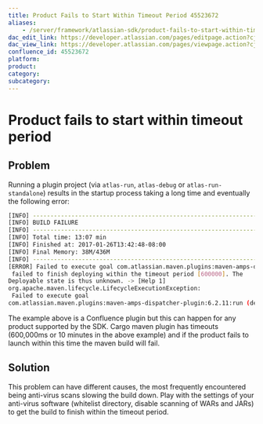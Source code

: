 ```yaml
---
title: Product Fails to Start Within Timeout Period 45523672
aliases:
    - /server/framework/atlassian-sdk/product-fails-to-start-within-timeout-period-45523672.html
dac_edit_link: https://developer.atlassian.com/pages/editpage.action?cjm=wozere&pageId=45523672
dac_view_link: https://developer.atlassian.com/pages/viewpage.action?cjm=wozere&pageId=45523672
confluence_id: 45523672
platform:
product:
category:
subcategory:
---
```

# Product fails to start within timeout period

## Problem

Running a plugin project (via `atlas-run`, `atlas-debug` or `atlas-run-standalone`) results in the startup process taking a long time and eventually the following error:

``` bash
[INFO] ------------------------------------------------------------------------
[INFO] BUILD FAILURE
[INFO] ------------------------------------------------------------------------
[INFO] Total time: 13:07 min
[INFO] Finished at: 2017-01-26T13:42:48-08:00
[INFO] Final Memory: 38M/436M
[INFO] ------------------------------------------------------------------------
[ERROR] Failed to execute goal com.atlassian.maven.plugins:maven-amps-dispatcher-plugin:6.2.11:run (default-cli) on project myConfluenceMacro: Unable to execute mojo: Execution null of goal org.codehaus.cargo:cargo-maven2-plugin:1.4.7:start failed: Deployable [http://localhost:1990/cargocpc/index.html]
 failed to finish deploying within the timeout period [600000]. The 
Deployable state is thus unknown. -> [Help 1]
org.apache.maven.lifecycle.LifecycleExecutionException:
 Failed to execute goal 
com.atlassian.maven.plugins:maven-amps-dispatcher-plugin:6.2.11:run (default-cli) on project myConfluenceMacro: Unable to execute mojo
```

The example above is a Confluence plugin but this can happen for any product supported by the SDK. Cargo maven plugin has timeouts (600,000ms or 10 minutes in the above example) and if the product fails to launch within this time the maven build will fail.

## Solution

This problem can have different causes, the most frequently encountered being anti-virus scans slowing the build down. Play with the settings of your anti-virus software (whitelist directory, disable scanning of WARs and JARs) to get the build to finish within the timeout period.





















































































































































































































































